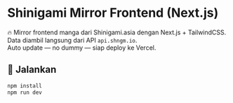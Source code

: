 # Shinigami Mirror Frontend (Next.js)

🔥 Mirror frontend manga dari Shinigami.asia dengan Next.js + TailwindCSS.  
Data diambil langsung dari API `api.shngm.io`.  
Auto update — no dummy — siap deploy ke Vercel.

## 🚀 Jalankan

```bash
npm install
npm run dev
